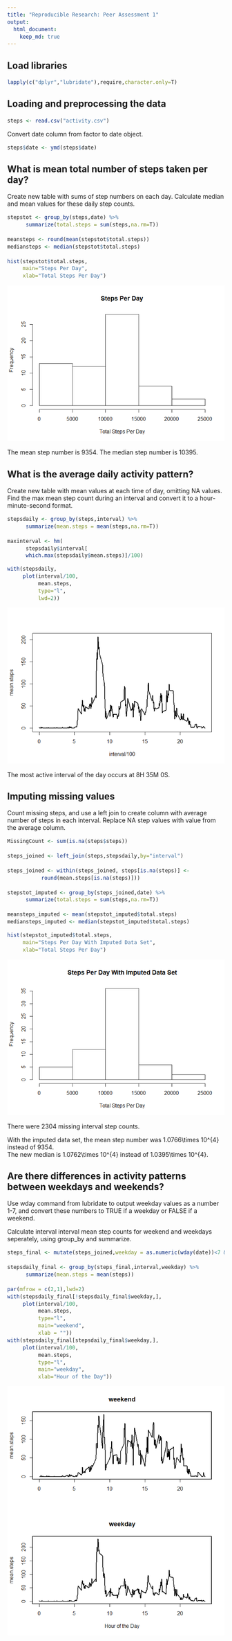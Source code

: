 ```yaml
---
title: "Reproducible Research: Peer Assessment 1"
output: 
  html_document:
    keep_md: true
---
```


## Load libraries


```r
lapply(c("dplyr","lubridate"),require,character.only=T)
```

## Loading and preprocessing the data


```r
steps <- read.csv("activity.csv")
```

Convert date column from factor to date object.


```r
steps$date <- ymd(steps$date)
```

## What is mean total number of steps taken per day?

Create new table with sums of step numbers on each day.
Calculate median and mean values for these daily step counts.


```r
stepstot <- group_by(steps,date) %>%
      summarize(total.steps = sum(steps,na.rm=T))

meansteps <- round(mean(stepstot$total.steps))
mediansteps <- median(stepstot$total.steps)

hist(stepstot$total.steps,
     main="Steps Per Day",
     xlab="Total Steps Per Day")      
```

![](PA1_template_files/figure-html/unnamed-chunk-4-1.png)<!-- -->

The mean step number is 9354.
The median step number is 10395.

## What is the average daily activity pattern?

Create new table with mean values at each time of day, omitting NA values.
Find the max mean step count during an interval and convert it to a hour-minute-second format.


```r
stepsdaily <- group_by(steps,interval) %>%
      summarize(mean.steps = mean(steps,na.rm=T))

maxinterval <- hm(
      stepsdaily$interval[
      which.max(stepsdaily$mean.steps)]/100)
```


```r
with(stepsdaily,
     plot(interval/100,
          mean.steps,
          type="l",
          lwd=2))
```

![](PA1_template_files/figure-html/unnamed-chunk-6-1.png)<!-- -->

The most active interval of the day occurs at 8H 35M 0S.

## Imputing missing values

Count missing steps, and use a left join to create column with average number of steps in each interval.
Replace NA step values with value from the average column.


```r
MissingCount <- sum(is.na(steps$steps))

steps_joined <- left_join(steps,stepsdaily,by="interval")

steps_joined <- within(steps_joined, steps[is.na(steps)] <- 
           round(mean.steps[is.na(steps)]))

stepstot_imputed <- group_by(steps_joined,date) %>%
      summarize(total.steps = sum(steps,na.rm=T))

meansteps_imputed <- mean(stepstot_imputed$total.steps)
mediansteps_imputed <- median(stepstot_imputed$total.steps)
```


```r
hist(stepstot_imputed$total.steps,
     main="Steps Per Day With Imputed Data Set",
     xlab="Total Steps Per Day")   
```

![](PA1_template_files/figure-html/unnamed-chunk-8-1.png)<!-- -->

There were 2304 missing interval step counts.

With the imputed data set, the mean step number was 1.0766\times 10^{4} instead of 9354.  
The new median is 1.0762\times 10^{4} instead of 1.0395\times 10^{4}.

## Are there differences in activity patterns between weekdays and weekends?

Use wday command from lubridate to output weekday values as a number 1-7, and convert these numbers to TRUE if a weekday or FALSE if a weekend.

Calculate interval interval mean step counts for weekend and weekdays seperately, using group_by and summarize.


```r
steps_final <- mutate(steps_joined,weekday = as.numeric(wday(date))<7 & as.numeric(wday(date))>1)

stepsdaily_final <- group_by(steps_final,interval,weekday) %>%
      summarize(mean.steps = mean(steps))

par(mfrow = c(2,1),lwd=2)
with(stepsdaily_final[!stepsdaily_final$weekday,], 
     plot(interval/100,
          mean.steps,
          type="l",
          main="weekend",
          xlab = ""))
with(stepsdaily_final[stepsdaily_final$weekday,], 
     plot(interval/100,
          mean.steps,
          type="l",
          main="weekday",
          xlab="Hour of the Day"))
```

![](PA1_template_files/figure-html/unnamed-chunk-9-1.png)<!-- -->
